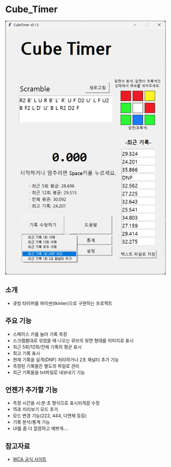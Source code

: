 # Cube_Timer

![image_prv1](image/p1.png)

## 소개
* 큐빙 타이머를 파이썬(tkinter)으로 구현하는 프로젝트
## 주요 기능
* 스페이스 키를 눌러 기록 측정
* 스크램블대로 섞었을 때 나오는 큐브의 윗면 형태를 이미지로 표시
* 최근 5회/12회/전체 기록의 평균 표시
* 최고 기록 표시
* 현재 기록을 실격(DNF) 처리하거나 2초 패널티 추가 기능
* 측정된 기록들은 별도의 파일로 관리
* 최근 기록들을 txt파일로 내보내기 기능
## 언젠가 추가할 기능
* 측정 시간을 시:분:초 형식으로 표시되게끔 수정
* 15초 미리보기 모드 추가
* 모드 변경 기능(222, 444, 다면체 등등)
* 기록 분석/통계 기능
* UI를 좀 더 깔끔하고 예쁘게....
## 참고자료
* [WCA 공식 사이트](https://www.worldcubeassociation.org/regulations/)
